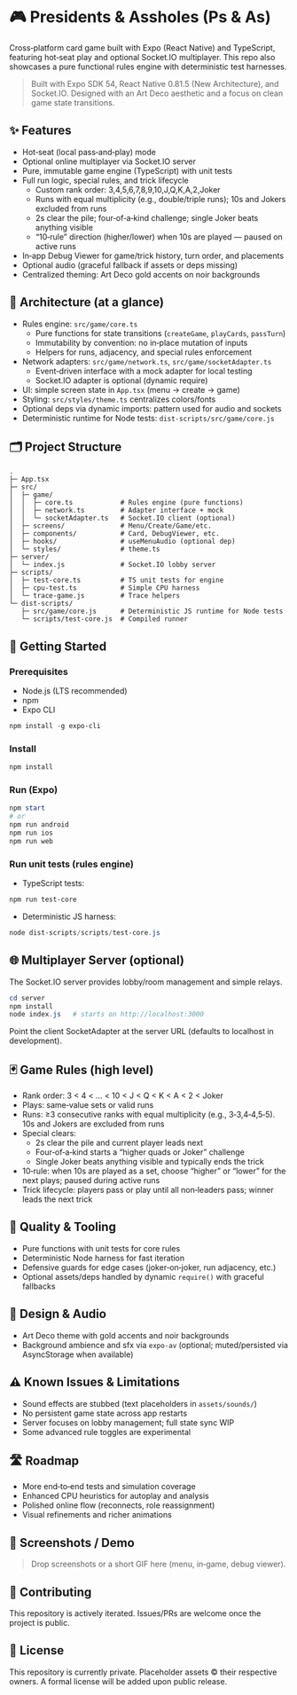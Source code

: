 # 🎮 Presidents & Assholes (Ps & As)

Cross‑platform card game built with Expo (React Native) and TypeScript, featuring hot‑seat play and optional Socket.IO multiplayer. This repo also showcases a pure functional rules engine with deterministic test harnesses.

> Built with Expo SDK 54, React Native 0.81.5 (New Architecture), and Socket.IO. Designed with an Art Deco aesthetic and a focus on clean game state transitions.

## ✨ Features

- Hot‑seat (local pass‑and‑play) mode
- Optional online multiplayer via Socket.IO server
- Pure, immutable game engine (TypeScript) with unit tests
- Full run logic, special rules, and trick lifecycle
  - Custom rank order: 3,4,5,6,7,8,9,10,J,Q,K,A,2,Joker
  - Runs with equal multiplicity (e.g., double/triple runs); 10s and Jokers excluded from runs
  - 2s clear the pile; four‑of‑a‑kind challenge; single Joker beats anything visible
  - “10‑rule” direction (higher/lower) when 10s are played — paused on active runs
- In‑app Debug Viewer for game/trick history, turn order, and placements
- Optional audio (graceful fallback if assets or deps missing)
- Centralized theming: Art Deco gold accents on noir backgrounds

## 🧠 Architecture (at a glance)

- Rules engine: `src/game/core.ts`
  - Pure functions for state transitions (`createGame`, `playCards`, `passTurn`)
  - Immutability by convention: no in‑place mutation of inputs
  - Helpers for runs, adjacency, and special rules enforcement
- Network adapters: `src/game/network.ts`, `src/game/socketAdapter.ts`
  - Event‑driven interface with a mock adapter for local testing
  - Socket.IO adapter is optional (dynamic require)
- UI: simple screen state in `App.tsx` (menu → create → game)
- Styling: `src/styles/theme.ts` centralizes colors/fonts
- Optional deps via dynamic imports: pattern used for audio and sockets
- Deterministic runtime for Node tests: `dist-scripts/src/game/core.js`

## 🗂 Project Structure

```
.
├─ App.tsx
├─ src/
│  ├─ game/
│  │  ├─ core.ts            # Rules engine (pure functions)
│  │  ├─ network.ts         # Adapter interface + mock
│  │  └─ socketAdapter.ts   # Socket.IO client (optional)
│  ├─ screens/              # Menu/Create/Game/etc.
│  ├─ components/           # Card, DebugViewer, etc.
│  ├─ hooks/                # useMenuAudio (optional dep)
│  └─ styles/               # theme.ts
├─ server/
│  └─ index.js              # Socket.IO lobby server
├─ scripts/
│  ├─ test-core.ts          # TS unit tests for engine
│  ├─ cpu-test.ts           # Simple CPU harness
│  └─ trace-game.js         # Trace helpers
└─ dist-scripts/
   ├─ src/game/core.js      # Deterministic JS runtime for Node tests
   └─ scripts/test-core.js  # Compiled runner
```

## 🚀 Getting Started

### Prerequisites

- Node.js (LTS recommended)
- npm
- Expo CLI

```powershell
npm install -g expo-cli
```

### Install

```powershell
npm install
```

### Run (Expo)

```powershell
npm start
# or
npm run android
npm run ios
npm run web
```

### Run unit tests (rules engine)

- TypeScript tests:

```powershell
npm run test-core
```

- Deterministic JS harness:

```powershell
node dist-scripts/scripts/test-core.js
```

## 🌐 Multiplayer Server (optional)

The Socket.IO server provides lobby/room management and simple relays.

```powershell
cd server
npm install
node index.js   # starts on http://localhost:3000
```

Point the client SocketAdapter at the server URL (defaults to localhost in development).

## 🃏 Game Rules (high level)

- Rank order: 3 < 4 < … < 10 < J < Q < K < A < 2 < Joker
- Plays: same‑value sets or valid runs
- Runs: ≥3 consecutive ranks with equal multiplicity (e.g., 3‑3,4‑4,5‑5). 10s and Jokers are excluded from runs
- Special clears:
  - 2s clear the pile and current player leads next
  - Four‑of‑a‑kind starts a “higher quads or Joker” challenge
  - Single Joker beats anything visible and typically ends the trick
- 10‑rule: when 10s are played as a set, choose “higher” or “lower” for the next plays; paused during active runs
- Trick lifecycle: players pass or play until all non‑leaders pass; winner leads the next trick

## 🧪 Quality & Tooling

- Pure functions with unit tests for core rules
- Deterministic Node harness for fast iteration
- Defensive guards for edge cases (joker‑on‑joker, run adjacency, etc.)
- Optional assets/deps handled by dynamic `require()` with graceful fallbacks

## 🎨 Design & Audio

- Art Deco theme with gold accents and noir backgrounds
- Background ambience and sfx via `expo-av` (optional; muted/persisted via AsyncStorage when available)

## ⚠️ Known Issues & Limitations

- Sound effects are stubbed (text placeholders in `assets/sounds/`)
- No persistent game state across app restarts
- Server focuses on lobby management; full state sync WIP
- Some advanced rule toggles are experimental

## 🛣 Roadmap

- More end‑to‑end tests and simulation coverage
- Enhanced CPU heuristics for autoplay and analysis
- Polished online flow (reconnects, role reassignment)
- Visual refinements and richer animations

## 📸 Screenshots / Demo

> Drop screenshots or a short GIF here (menu, in‑game, debug viewer).

## 🤝 Contributing

This repository is actively iterated. Issues/PRs are welcome once the project is public.

## 📄 License

This repository is currently private. Placeholder assets © their respective owners. A formal license will be added upon public release.

